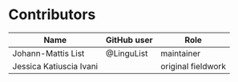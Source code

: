 # Contributors

Name | GitHub user | Role
--- | --- | ---
Johann-Mattis List | @LinguList | maintainer
Jessica Katiuscia Ivani | | original fieldwork
